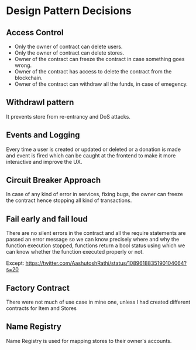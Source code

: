 # Design Pattern Decisions

## Access Control

- Only the owner of contract can delete users.
- Only the owner of contract can delete stores.
- Owner of the contract can freeze the contract in case something goes wrong.
- Owner of the contract has access to delete the contract from the blockchain.
- Owner of the contract can withdraw all the funds, in case of emegency.

## Withdrawl pattern

It prevents store from re-entrancy and DoS attacks.

## Events and Logging

Every time a user is created or updated or deleted or a donation is made and event is fired which can be caught at the frontend to make it more interactive and improve the UX.

## Circuit Breaker Approach

In case of any kind of error in services, fixing bugs, the owner can freeze the contract hence stopping all kind of transactions.

## Fail early and fail loud

There are no silent errors in the contract and all the require statements are passed an error message so we can know precisely where and why the function execution stopped, functions return a bool status using which we can know whether the function executed properly or not.

Except: https://twitter.com/AashutoshRathi/status/1089618835190104064?s=20

## Factory Contract

There were not much of use case in mine one, unless I had created different contracts for Item and Stores

## Name Registry

Name Registry is used for mapping stores to their owner's accounts.
